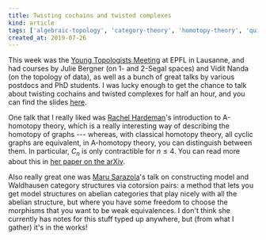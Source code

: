 ```yaml
---
title: Twisting cochains and twisted complexes
kind: article
tags: ['algebraic-topology', 'category-theory', 'homotopy-theory', 'quick-read']
created_at: 2019-07-26
---
```


This week was the [Young Topologists Meeting](https://ytm2019.epfl.ch) at EPFL in Lausanne, and had courses by Julie Bergner (on 1- and 2-Segal spaces) and Vidit Nanda (on the topology of data), as well as a bunch of great talks by various postdocs and PhD students. I was lucky enough to get the chance to talk about twisting cochains and twisted complexes for half an hour, and you can find the slides [here](https://thosgood.com/assets/files/twisting-cochains-YTM19.pdf).

<!-- more -->

One talk that I really liked was [Rachel Hardeman](http://math.ucalgary.ca/math_unitis/profiles/1-7046986)'s introduction to A-homotopy theory, which is a really interesting way of describing the homotopy of graphs --- whereas, with classical homotopy theory, all cyclic graphs are equivalent, in A-homotopy theory, you can distinguish between them. In particular, $C_n$ is only contractible for $n\leqslant4$. You can read more about this in [her paper on the arXiv](https://arxiv.org/abs/1904.12065).

Also really great one was [Maru Sarazola](http://pi.math.cornell.edu/~maru/index.html)'s talk on constructing model and Waldhausen category structures via cotorsion pairs: a method that lets you get model structures on abelian categories that play nicely with all the abelian structure, but where you have some freedom to choose the morphisms that you want to be weak equivalences. I don't think she currently has notes for this stuff typed up anywhere, but (from what I gather) it's in the works!